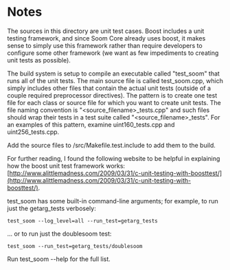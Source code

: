 # Notes
The sources in this directory are unit test cases.  Boost includes a
unit testing framework, and since Soom Core already uses boost, it makes
sense to simply use this framework rather than require developers to
configure some other framework (we want as few impediments to creating
unit tests as possible).

The build system is setup to compile an executable called "test_soom"
that runs all of the unit tests.  The main source file is called
test_soom.cpp, which simply includes other files that contain the
actual unit tests (outside of a couple required preprocessor
directives).  The pattern is to create one test file for each class or
source file for which you want to create unit tests.  The file naming
convention is "<source_filename>_tests.cpp" and such files should wrap
their tests in a test suite called "<source_filename>_tests".  For an
examples of this pattern, examine uint160_tests.cpp and
uint256_tests.cpp.

Add the source files to /src/Makefile.test.include to add them to the build.

For further reading, I found the following website to be helpful in
explaining how the boost unit test framework works:
[http://www.alittlemadness.com/2009/03/31/c-unit-testing-with-boosttest/](http://www.alittlemadness.com/2009/03/31/c-unit-testing-with-boosttest/).

test_soom has some built-in command-line arguments; for
example, to run just the getarg_tests verbosely:

    test_soom --log_level=all --run_test=getarg_tests

... or to run just the doublesoom test:

    test_soom --run_test=getarg_tests/doublesoom

Run  test_soom --help   for the full list.

